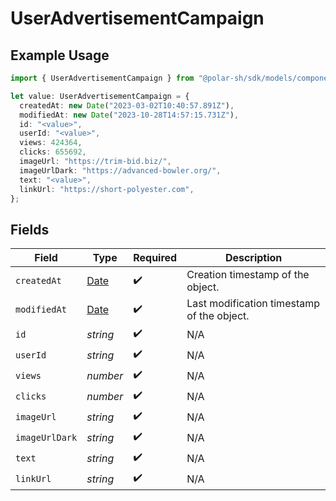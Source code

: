 # UserAdvertisementCampaign

## Example Usage

```typescript
import { UserAdvertisementCampaign } from "@polar-sh/sdk/models/components";

let value: UserAdvertisementCampaign = {
  createdAt: new Date("2023-03-02T10:40:57.891Z"),
  modifiedAt: new Date("2023-10-28T14:57:15.731Z"),
  id: "<value>",
  userId: "<value>",
  views: 424364,
  clicks: 655692,
  imageUrl: "https://trim-bid.biz/",
  imageUrlDark: "https://advanced-bowler.org/",
  text: "<value>",
  linkUrl: "https://short-polyester.com",
};
```

## Fields

| Field                                                                                         | Type                                                                                          | Required                                                                                      | Description                                                                                   |
| --------------------------------------------------------------------------------------------- | --------------------------------------------------------------------------------------------- | --------------------------------------------------------------------------------------------- | --------------------------------------------------------------------------------------------- |
| `createdAt`                                                                                   | [Date](https://developer.mozilla.org/en-US/docs/Web/JavaScript/Reference/Global_Objects/Date) | :heavy_check_mark:                                                                            | Creation timestamp of the object.                                                             |
| `modifiedAt`                                                                                  | [Date](https://developer.mozilla.org/en-US/docs/Web/JavaScript/Reference/Global_Objects/Date) | :heavy_check_mark:                                                                            | Last modification timestamp of the object.                                                    |
| `id`                                                                                          | *string*                                                                                      | :heavy_check_mark:                                                                            | N/A                                                                                           |
| `userId`                                                                                      | *string*                                                                                      | :heavy_check_mark:                                                                            | N/A                                                                                           |
| `views`                                                                                       | *number*                                                                                      | :heavy_check_mark:                                                                            | N/A                                                                                           |
| `clicks`                                                                                      | *number*                                                                                      | :heavy_check_mark:                                                                            | N/A                                                                                           |
| `imageUrl`                                                                                    | *string*                                                                                      | :heavy_check_mark:                                                                            | N/A                                                                                           |
| `imageUrlDark`                                                                                | *string*                                                                                      | :heavy_check_mark:                                                                            | N/A                                                                                           |
| `text`                                                                                        | *string*                                                                                      | :heavy_check_mark:                                                                            | N/A                                                                                           |
| `linkUrl`                                                                                     | *string*                                                                                      | :heavy_check_mark:                                                                            | N/A                                                                                           |